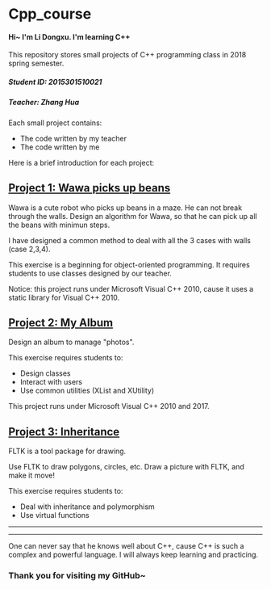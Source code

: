 # Cpp_course
#### Hi~ I'm Li Dongxu. I'm learning C++
This repository stores small projects of C++ programming class in 2018 spring semester.
</br>
##### Student ID: 2015301510021
##### Teacher: Zhang Hua

Each small project contains:
- The code written by my teacher
- The code written by me

Here is a brief introduction for each project:

## [Project 1: Wawa picks up beans](https://github.com/SoBeautifulRabbit/Cpp_course/tree/master/homework1_Wawa_picks_up_beans)
Wawa is a cute robot who picks up beans in a maze. He can not break through the walls.
Design an algorithm for Wawa, so that he can pick up all the beans with minimun steps.

I have designed a common method to deal with all the 3 cases with walls (case 2,3,4).

This exercise is a beginning for object-oriented programming. It requires students to use classes designed by our teacher.

Notice: this project runs under Microsoft Visual C++ 2010, cause it uses a static library for Visual C++ 2010.

## [Project 2: My Album](https://github.com/SoBeautifulRabbit/Cpp_course/tree/master/homework2_My_Album)
Design an album to manage "photos".

This exercise requires students to: 
- Design classes
- Interact with users
- Use common utilities (XList and XUtility)

This project runs under Microsoft Visual C++ 2010 and 2017.

## [Project 3: Inheritance](https://github.com/SoBeautifulRabbit/Cpp_course/tree/master/homework3_Inheritance)
FLTK is a tool package for drawing.

Use FLTK to draw polygons, circles, etc. Draw a picture with FLTK, and make it move! 

This exercise requires students to: 
- Deal with inheritance and polymorphism
- Use virtual functions

---
---
One can never say that he knows well about C++, cause C++ is such a complex and powerful language. I will always keep learning and practicing.

### Thank you for visiting my GitHub~
